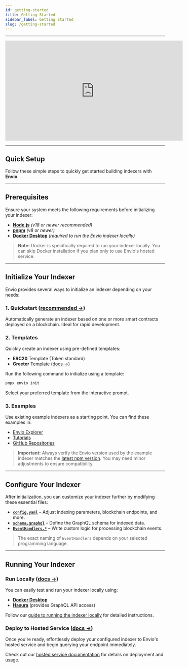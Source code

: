 ```yaml
---
id: getting-started
title: Getting Started
sidebar_label: Getting Started
slug: /getting-started
---
```


---

<iframe width="560" height="315" src="https://www.youtube.com/embed/LNhaN-Cikis" title="Envio - Getting Started Guide" frameborder="0" allow="accelerometer; autoplay; clipboard-write; encrypted-media; gyroscope; picture-in-picture" allowfullscreen></iframe>

---

## Quick Setup

Follow these simple steps to quickly get started building indexers with **Envio**.

---

## Prerequisites

Ensure your system meets the following requirements before initializing your indexer:

- **[Node.js](https://nodejs.org/en/download/current)** _(v18 or newer recommended)_
- **[pnpm](https://pnpm.io/installation)** _(v8 or newer)_
- **[Docker Desktop](https://www.docker.com/products/docker-desktop/)** _(required to run the Envio indexer locally)_

> **Note:** Docker is specifically required to run your indexer locally. You can skip Docker installation if you plan only to use Envio's hosted service.

---

## Initialize Your Indexer

Envio provides several ways to initialize an indexer depending on your needs:

### 1. Quickstart ([recommended →](./contract-import))

Automatically generate an indexer based on one or more smart contracts deployed on a blockchain. Ideal for rapid development.

### 2. Templates

Quickly create an indexer using pre-defined templates:

- **ERC20** Template (Token standard)
- **Greeter** Template ([docs →](./greeter-tutorial))

Run the following command to initialize using a template:

```bash
pnpx envio init
```

Select your preferred template from the interactive prompt.

### 3. Examples

Use existing example indexers as a starting point. You can find these examples in:

- [Envio Explorer](https://envio.dev/explorer)
- [Tutorials](./tutorial-erc20-token-transfers)
- [GitHub Repositories](https://github.com/enviodev)

> **Important:** Always verify the Envio version used by the example indexer matches the [latest npm version](https://www.npmjs.com/package/envio). You may need minor adjustments to ensure compatibility.

---

## Configure Your Indexer

After initialization, you can customize your indexer further by modifying these essential files:

- **[`config.yaml`](./configuration-file)** – Adjust indexing parameters, blockchain endpoints, and more.
- **[`schema.graphql`](./schema)** – Define the GraphQL schema for indexed data.
- **[`EventHandlers.*`](./event-handlers)** – Write custom logic for processing blockchain events.

> The exact naming of `EventHandlers` depends on your selected programming language.

---

## Running Your Indexer

### Run Locally ([docs →](./running-locally))

You can easily test and run your indexer locally using:

- **[Docker Desktop](https://www.docker.com/products/docker-desktop/)**
- **[Hasura](https://hasura.io/)** (provides GraphQL API access)

Follow our [guide to running the indexer locally](./running-locally) for detailed instructions.

### Deploy to Hosted Service ([docs →](./hosted-service))

Once you're ready, effortlessly deploy your configured indexer to Envio's hosted service and begin querying your endpoint immediately.

Check out our [hosted service documentation](./hosted-service) for details on deployment and usage.
